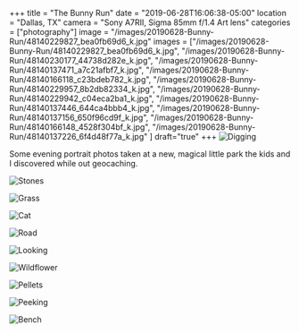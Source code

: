 +++
title = "The Bunny Run"
date = "2019-06-28T16:06:38-05:00"
location = "Dallas, TX"
camera = "Sony A7RII, Sigma 85mm f/1.4 Art lens"
categories = ["photography"]
image = "/images/20190628-Bunny-Run/48140229827_bea0fb69d6_k.jpg"
images = ["/images/20190628-Bunny-Run/48140229827_bea0fb69d6_k.jpg",
"/images/20190628-Bunny-Run/48140230177_44738d282e_k.jpg",
"/images/20190628-Bunny-Run/48140137471_a7c21afbf7_k.jpg",
"/images/20190628-Bunny-Run/48140166118_c23bdeb782_k.jpg",
"/images/20190628-Bunny-Run/48140229957_8b2db82334_k.jpg",
"/images/20190628-Bunny-Run/48140229942_c04eca2ba1_k.jpg",
"/images/20190628-Bunny-Run/48140137446_644ca4bbb4_k.jpg",
"/images/20190628-Bunny-Run/48140137156_650f96cd9f_k.jpg",
"/images/20190628-Bunny-Run/48140166148_4528f304bf_k.jpg",
"/images/20190628-Bunny-Run/48140137226_6f4d48f77a_k.jpg"
]
draft="true"
+++
![Digging](/images/20190628-Bunny-Run/48140229827_bea0fb69d6_k.jpg)
<!--more-->
Some evening portrait photos taken at a new, magical little park the kids and I discovered while out geocaching.

![Stones](/images/20190628-Bunny-Run/48140230177_44738d282e_k.jpg)

![Grass](/images/20190628-Bunny-Run/48140137471_a7c21afbf7_k.jpg)

![Cat](/images/20190628-Bunny-Run/48140166118_c23bdeb782_k.jpg)

![Road](/images/20190628-Bunny-Run/48140229957_8b2db82334_k.jpg)

![Looking](/images/20190628-Bunny-Run/48140229942_c04eca2ba1_k.jpg)

![Wildflower](/images/20190628-Bunny-Run/48140137446_644ca4bbb4_k.jpg)

![Pellets](/images/20190628-Bunny-Run/48140137156_650f96cd9f_k.jpg)

![Peeking](/images/20190628-Bunny-Run/48140166148_4528f304bf_k.jpg)

![Bench](/images/20190628-Bunny-Run/48140137226_6f4d48f77a_k.jpg)
